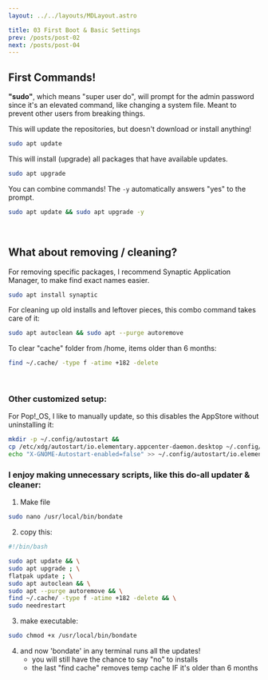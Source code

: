 ```yaml
---
layout: ../../layouts/MDLayout.astro

title: 03 First Boot & Basic Settings
prev: /posts/post-02
next: /posts/post-04
---
```



## First Commands!

**"sudo"**, which means "super user do", will prompt for the admin password since it's an elevated command, like changing a system file. Meant to prevent other users from breaking things.

This will update the repositories, but doesn't download or install anything!
```sh
sudo apt update
```

This will install (upgrade) all packages that have available updates.
```sh
sudo apt upgrade
```

You can combine commands! The `-y` automatically answers "yes" to the prompt.
```sh
sudo apt update && sudo apt upgrade -y
```
<br>

## What about removing / cleaning?
For removing specific packages, I recommend Synaptic Application Manager, to make find exact names easier.
```sh
sudo apt install synaptic
```
For cleaning up old installs and leftover pieces, this combo command takes care of it:
```sh
sudo apt autoclean && sudo apt --purge autoremove
```
To clear "cache" folder from /home, items older than 6 months:
```sh
find ~/.cache/ -type f -atime +182 -delete
```
<br>

### Other customized setup:

For Pop!_OS, I like to manually update, so this disables the AppStore without uninstalling it:
```sh
mkdir -p ~/.config/autostart &&
cp /etc/xdg/autostart/io.elementary.appcenter-daemon.desktop ~/.config/autostart/ &&
echo "X-GNOME-Autostart-enabled=false" >> ~/.config/autostart/io.elementary.appcenter-daemon.desktop
```

### I enjoy making unnecessary scripts, like this do-all updater & cleaner:
1. Make file
```sh
sudo nano /usr/local/bin/bondate
```
2. copy this:
```sh
#!/bin/bash

sudo apt update && \
sudo apt upgrade ; \
flatpak update ; \
sudo apt autoclean && \
sudo apt --purge autoremove && \
find ~/.cache/ -type f -atime +182 -delete && \
sudo needrestart
```
3. make executable:
```sh
sudo chmod +x /usr/local/bin/bondate
```
4. and now 'bondate' in any terminal runs all the updates!
    - you will still have the chance to say "no" to installs
    - the last "find cache" removes temp cache IF it's older than 6 months

<br>

